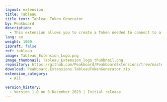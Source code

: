 ```yaml
---
layout: extension
title: Tableau
title_text: Tableau Token Generator
by: Peakboard
description: 
  - This extension allows you to create a Token needed to connect to a Tableau dashboard in Peakboard.
lang: en
weight: 1000
isDraft: false
ref: tableau
image: Tableau_Extension_Logo.png
image_thumbnail: Tableau_Extension_logo_thumbnail.png
repository: https://github.com/Peakboard/PeakboardExtensions/tree/master/TableauTokenGenerator
download: Peakboard.Extensions.TableauTokenGenerator.zip
extension_category:
  - All

version_history:
  - Version 1.0 on 8 December 2023 | Initial release
---
```

